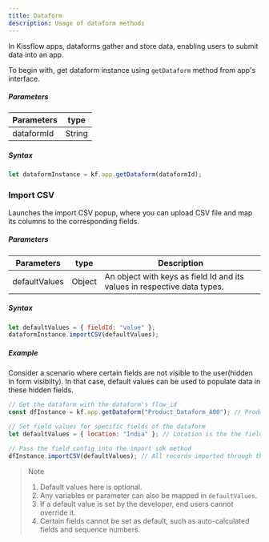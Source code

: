 ```yaml
---
title: Dataform
description: Usage of dataform methods
---
```


In Kissflow apps, dataforms gather and store data, enabling users to submit data into an app.

To begin with, get dataform instance using `getDataform` method from app's interface.

##### Parameters

| Parameters | type   |
| ---------- | ------ |
| dataformId | String |

##### Syntax

```js
let dataformInstance = kf.app.getDataform(dataformId);
```

### Import CSV

Launches the import CSV popup, where you can upload CSV file and map its columns to
the corresponding fields.

##### Parameters

| Parameters    | type   | Description                                                          |
| ------------- | ------ | -------------------------------------------------------------------- |
| defaultValues | Object | An object with keys as field Id and its values in respective data types. |

##### Syntax

```js
let defaultValues = { fieldId: "value" };
dataformInstance.importCSV(defaultValues);
```

##### Example

Consider a scenario where certain fields are not visible to the user(hidden in
form visibilty). In that case, default values can be used to populate data in
these hidden fields.

```js
// Get the dataform with the dataform's flow_id
const dfInstance = kf.app.getDataform("Product_Dataform_A00"); // Product_Dataform_A00 is the flow_id

// Set field values for specific fields of the dataform
let defaultValues = { location: "India" }; // Location is the the field_id of a field inside the dataform

// Pass the field config into the import sdk method
dfInstance.importCSV(defaultValues); // All records imported through this importer would have Location field set as India
```

> Note
>
> 1. Default values here is optional.
> 2. Any variables or parameter can also be mapped in `defaultValues`.
> 3. If a default value is set by the developer, end users cannot override it.
> 4. Certain fields cannot be set as default, such as auto-calculated fields and sequence numbers.